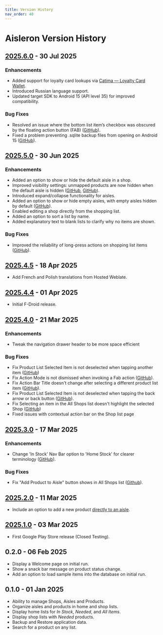 ```yaml
---
title: Version History
nav_order: 40
---
```


# Aisleron Version History

## [2025.6.0](https://github.com/aisleron/aisleron/releases/tag/v2025.6.0) - 30 Jul 2025

### Enhancements
* Added support for loyalty card lookups via [Catima — Loyalty Card Wallet](https://catima.app/).
* Introduced Russian language support.
* Updated target SDK to Android 15 (API level 35) for improved compatibility.

### Bug Fixes
* Resolved an issue where the bottom list item’s checkbox was obscured by the floating action button (FAB) ([GitHub](https://github.com/aisleron/aisleron/issues/24)).
* Fixed a problem preventing .sqlite backup files from opening on Android 15 ([GitHub](https://github.com/aisleron/aisleron/issues/22)).


## [2025.5.0](https://github.com/aisleron/aisleron/releases/tag/v2025.5.0) - 30 Jun 2025

### Enhancements
* Added an option to show or hide the default aisle in a shop.
* Improved visibility settings: unmapped products are now hidden when the default aisle is hidden ([GitHub](https://github.com/aisleron/aisleron/issues/21), [GitHub](https://github.com/aisleron/aisleron/issues/23)).
* Introduced expand/collapse functionality for aisles.
* Added an option to show or hide empty aisles, with empty aisles hidden by default ([GitHub](https://github.com/aisleron/aisleron/issues/18)).
* Enabled editing a shop directly from the shopping list.
* Added an option to sort a list by name.
* Added explanatory text to blank lists to clarify why no items are shown.

### Bug Fixes
* Improved the reliability of long-press actions on shopping list items ([GitHub](https://github.com/aisleron/aisleron/issues/20)).


## [2025.4.5](https://github.com/aisleron/aisleron/releases/tag/v2025.4.5) - 18 Apr 2025

* Add French and Polish translations from Hosted Weblate.

## [2025.4.4](https://github.com/aisleron/aisleron/releases/tag/v2025.4.4) - 01 Apr 2025

* Initial F-Droid release.

## [2025.4.0](https://github.com/aisleron/aisleron/releases/tag/v2025.4.0) - 21 Mar 2025

### Enhancements

* Tweak the navigation drawer header to be more space efficient

### Bug Fixes

* Fix Product List Selected Item is not deselected when tapping another item ([GitHub](https://github.com/aisleron/aisleron/issues/3))
* Fix Action Mode is not dismissed when invoking a Fab action ([GitHub](https://github.com/aisleron/aisleron/issues/7)).
* Fix Action Bar Title doesn't change after selecting a different product list item ([GitHub](https://github.com/aisleron/aisleron/issues/5)).
* Fix Product List Selected Item is not deselected when tapping the back arrow or back button ([GitHub](https://github.com/aisleron/aisleron/issues/4)).
* Fix Selecting an item in the All Shops list doesn't highlight the selected Shop ([GitHub](https://github.com/aisleron/aisleron/issues/6))
* Fixed issues with contextual action bar on the Shop list page

## [2025.3.0](https://github.com/aisleron/aisleron/releases/tag/v2025.3.0) - 17 Mar 2025

### Enhancements

* Change 'In Stock' Nav Bar option to 'Home Stock' for clearer terminology ([GitHub](https://github.com/aisleron/aisleron/issues/1)).

### Bug Fixes

* Fix "Add Product to Aisle" button shows in All Shops list ([Github](https://github.com/aisleron/aisleron/issues/2)).


## [2025.2.0](https://github.com/aisleron/aisleron/releases/tag/v2025.2.0) - 11 Mar 2025 
* Include an option to add a new product [directly to an aisle](/docs/documentation/manage-aisles#add-a-product-to-an-aisle).

## [2025.1.0](https://github.com/aisleron/aisleron/releases/tag/v2025.1.0) - 03 Mar 2025  
* First Google Play Store release (Closed Testing).

## 0.2.0 - 06 Feb 2025
* Display a Welcome page on initial run.
* Show a snack bar message on product status change. 
* Add an option to load sample items into the database on initial run.

## 0.1.0 - 01 Jan 2025
* Ability to manage Shops, Aisles and Products.
* Organize aisles and products in home and shop lists.
* Display home lists for *In Stock*, *Needed*, and *All Items*.
* Display shop lists with *Needed* products.
* Backup and Restore application data.
* Search for a product on any list.